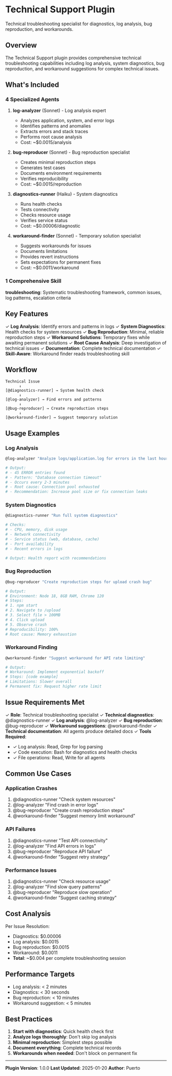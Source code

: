 # Technical Support Plugin

Technical troubleshooting specialist for diagnostics, log analysis, bug reproduction, and workarounds.

## Overview

The Technical Support plugin provides comprehensive technical troubleshooting capabilities including log analysis, system diagnostics, bug reproduction, and workaround suggestions for complex technical issues.

## What's Included

### 4 Specialized Agents

1. **log-analyzer** (Sonnet) - Log analysis expert
   - Analyzes application, system, and error logs
   - Identifies patterns and anomalies
   - Extracts errors and stack traces
   - Performs root cause analysis
   - Cost: ~$0.0015/analysis

2. **bug-reproducer** (Sonnet) - Bug reproduction specialist
   - Creates minimal reproduction steps
   - Generates test cases
   - Documents environment requirements
   - Verifies reproducibility
   - Cost: ~$0.0015/reproduction

3. **diagnostics-runner** (Haiku) - System diagnostics
   - Runs health checks
   - Tests connectivity
   - Checks resource usage
   - Verifies service status
   - Cost: ~$0.00006/diagnostic

4. **workaround-finder** (Sonnet) - Temporary solution specialist
   - Suggests workarounds for issues
   - Documents limitations
   - Provides revert instructions
   - Sets expectations for permanent fixes
   - Cost: ~$0.0011/workaround

### 1 Comprehensive Skill

**troubleshooting**: Systematic troubleshooting framework, common issues, log patterns, escalation criteria

## Key Features

✓ **Log Analysis**: Identify errors and patterns in logs
✓ **System Diagnostics**: Health checks for system resources
✓ **Bug Reproduction**: Minimal, reliable reproduction steps
✓ **Workaround Solutions**: Temporary fixes while awaiting permanent solutions
✓ **Root Cause Analysis**: Deep investigation of technical issues
✓ **Documentation**: Complete technical documentation
✓ **Skill-Aware**: Workaround finder reads troubleshooting skill

## Workflow

```
Technical Issue
      ↓
[@diagnostics-runner] → System health check
      ↓
[@log-analyzer] → Find errors and patterns
      ↓
[@bug-reproducer] → Create reproduction steps
      ↓
[@workaround-finder] → Suggest temporary solution
```

## Usage Examples

### Log Analysis

```bash
@log-analyzer "Analyze logs/application.log for errors in the last hour"

# Output:
# - 45 ERROR entries found
# - Pattern: "Database connection timeout"
# - Occurs every 2-3 minutes
# - Root cause: Connection pool exhausted
# - Recommendation: Increase pool size or fix connection leaks
```

### System Diagnostics

```bash
@diagnostics-runner "Run full system diagnostics"

# Checks:
# - CPU, memory, disk usage
# - Network connectivity
# - Service status (web, database, cache)
# - Port availability
# - Recent errors in logs

# Output: Health report with recommendations
```

### Bug Reproduction

```bash
@bug-reproducer "Create reproduction steps for upload crash bug"

# Output:
# Environment: Node 18, 8GB RAM, Chrome 120
# Steps:
# 1. npm start
# 2. Navigate to /upload
# 3. Select file > 100MB
# 4. Click upload
# 5. Observe crash
# Reproducibility: 100%
# Root cause: Memory exhaustion
```

### Workaround Finding

```bash
@workaround-finder "Suggest workaround for API rate limiting"

# Output:
# Workaround: Implement exponential backoff
# Steps: [code example]
# Limitations: Slower overall
# Permanent fix: Request higher rate limit
```

## Issue Requirements Met

✓ **Role**: Technical troubleshooting specialist
✓ **Technical diagnostics**: @diagnostics-runner
✓ **Log analysis**: @log-analyzer
✓ **Bug reproduction**: @bug-reproducer
✓ **Workaround suggestions**: @workaround-finder
✓ **Technical documentation**: All agents produce detailed docs
✓ **Tools Required**:
  - ✓ Log analysis: Read, Grep for log parsing
  - ✓ Code execution: Bash for diagnostics and health checks
  - ✓ File operations: Read, Write for all agents

## Common Use Cases

### Application Crashes

1. @diagnostics-runner "Check system resources"
2. @log-analyzer "Find crash in error logs"
3. @bug-reproducer "Create crash reproduction steps"
4. @workaround-finder "Suggest memory limit workaround"

### API Failures

1. @diagnostics-runner "Test API connectivity"
2. @log-analyzer "Find API errors in logs"
3. @bug-reproducer "Reproduce API failure"
4. @workaround-finder "Suggest retry strategy"

### Performance Issues

1. @diagnostics-runner "Check resource usage"
2. @log-analyzer "Find slow query patterns"
3. @bug-reproducer "Reproduce slow operation"
4. @workaround-finder "Suggest caching strategy"

## Cost Analysis

Per Issue Resolution:
- Diagnostics: $0.00006
- Log analysis: $0.0015
- Bug reproduction: $0.0015
- Workaround: $0.0011
- **Total**: ~$0.004 per complete troubleshooting session

## Performance Targets

- Log analysis: < 2 minutes
- Diagnostics: < 30 seconds
- Bug reproduction: < 10 minutes
- Workaround suggestion: < 5 minutes

## Best Practices

1. **Start with diagnostics**: Quick health check first
2. **Analyze logs thoroughly**: Don't skip log analysis
3. **Minimal reproduction**: Simplest steps possible
4. **Document everything**: Complete technical records
5. **Workarounds when needed**: Don't block on permanent fix

---

**Plugin Version**: 1.0.0
**Last Updated**: 2025-01-20
**Author**: Puerto
